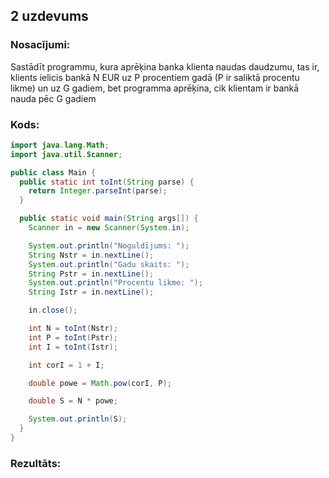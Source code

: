 ## 2 uzdevums

### Nosacījumi:

Sastādīt programmu, kura aprēķina banka klienta naudas daudzumu, tas ir, klients ielicis bankā N
EUR uz P procentiem gadā (P ir saliktā procentu likme) un uz G gadiem, bet programma aprēķina, cik
klientam ir bankā nauda pēc G gadiem

### Kods:

```java
import java.lang.Math;
import java.util.Scanner;

public class Main {
  public static int toInt(String parse) {
    return Integer.parseInt(parse);
  }

  public static void main(String args[]) {
    Scanner in = new Scanner(System.in);

    System.out.println("Noguldījums: ");
    String Nstr = in.nextLine();
    System.out.println("Gadu skaits: ");
    String Pstr = in.nextLine();
    System.out.println("Procentu likme: ");
    String Istr = in.nextLine();

    in.close();

    int N = toInt(Nstr);
    int P = toInt(Pstr);
    int I = toInt(Istr);

    int corI = 1 + I;

    double powe = Math.pow(corI, P);

    double S = N * powe;

    System.out.println(S);
  }
}
```

### Rezultāts:

